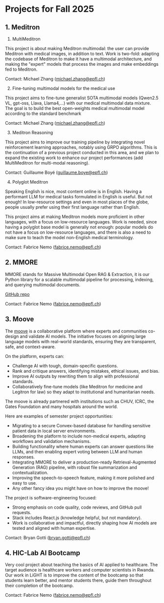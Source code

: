 # Projects for Fall 2025

## 1. Meditron

  1. MultiMeditron

  This project is about making Meditron multimodal: the user can provide Meditron with medical images, in addition to text. Work is two-fold: adapting the codebase of Meditron to make it have a multimodal architecture, and making the "expert" models that process the images and make embeddings fed to Meditron.

  Contact: Michael Zhang (michael.zhang@epfl.ch)

  2. Fine-tuning multimodal models for the medical use

  This project aims to fine-tune generalist SOTA multimodal models (Qwen2.5 VL, gpt-oss, Llava, Llama4,...) with our medical multimodal data mixture. The goal is to build the best open-weights medical multimodal model according to the standard benchmark

  Contact: Michael Zhang (michael.zhang@epfl.ch)

  3. Meditron Reasoning

  This project aims to improve our training pipeline by integrating novel reinforcement learning approaches, notably using GRPO algorithms. This is the continuation of a previous project conducted in this area, and we plan to expand the existing work to enhance our project performances (add MultiMeditron for multi-modal reasoning).

  Contact: Guillaume Boyé (guillaume.boye@epfl.ch)

  4. Polyglot Meditron

  Speaking English is nice, most content online is in English. Having a performant LLM for medical tasks formulated in English is useful. But not enough! In low-resource settings and even in most places of the globe, people usually prefer using their first language rather than English.

  This project aims at making Meditron models more proficient in other languages, with a focus on low-resource languages. Work is needed, since having a polyglot base model is generally not enough: popular models do not have a focus on low-resource languages, and there is also a need to make sure to teach the model non-English medical terminology.

  Contact: Fabrice Nemo (fabrice.nemo@epfl.ch)

## 2. MMORE

MMORE stands for Massive Multimodal Open RAG & Extraction, it is our Python library for a scalable multimodal pipeline for processing, indexing, and querying multimodal documents.

[GitHub repo](https://github.com/swiss-ai/mmore)

Contact: Fabrice Nemo (fabrice.nemo@epfl.ch)

## 3. Moove

The [moove](https://jointhemoove.org) is a collaborative platform where experts and communities co-design and validate AI models. The initiative focuses on aligning large language models with real-world standards, ensuring they are transparent, safe, and context-aware.

On the platform, experts can:
* Challenge AI with tough, domain-specific questions.
* Rank and critique answers, identifying mistakes, ethical issues, and bias.
* Improve AI outputs by rewriting them to align with professional standards.
* Collaboratively fine-tune models (like Meditron for medicine and Legitron for law) so they adapt to institutional and humanitarian needs.

The moove is already partnered with institutions such as CHUV, ICRC, the Gates Foundation and many hospitals around the world.

Here are examples of semester project opportunities:

* Migrating to a secure Convex-based database for handling sensitive patient data in local server environments.
* Broadening the platform to include non-medical experts, adapting workflows and validation mechanisms.
* Building functionality where human experts can answer questions like LLMs, and then enabling expert voting between LLM and human responses.
* Integrating MMORE to deliver a production-ready Retrieval-Augmented Generation (RAG) pipeline, with robust file summarization and contextualization.
* Improving the speech-to-speech feature, making it more polished and easy to use.
* Any other fancy idea you might have on how to improve the moove!

The project is software-engineering focused:

* Strong emphasis on code quality, code reviews, and GitHub pull requests.
* Stack includes React.js (knowledge helpful, but not mandatory).
* Work is collaborative and impactful, directly shaping how AI models are tested and aligned with human expertise.

Contact: Bryan Gotti (bryan.gotti@epfl.ch)

## 4. HIC-Lab AI Bootcamp

Very cool project about teaching the basics of AI applied to healthcare. The target audience is healthcare workers and computer scientists in Rwanda. Our work in LiGHT is to improve the content of the bootcamp so that students learn better, and mentor students there, guide them throughout their completion of the bootcamp.

Contact: Fabrice Nemo (fabrice.nemo@epfl.ch)



